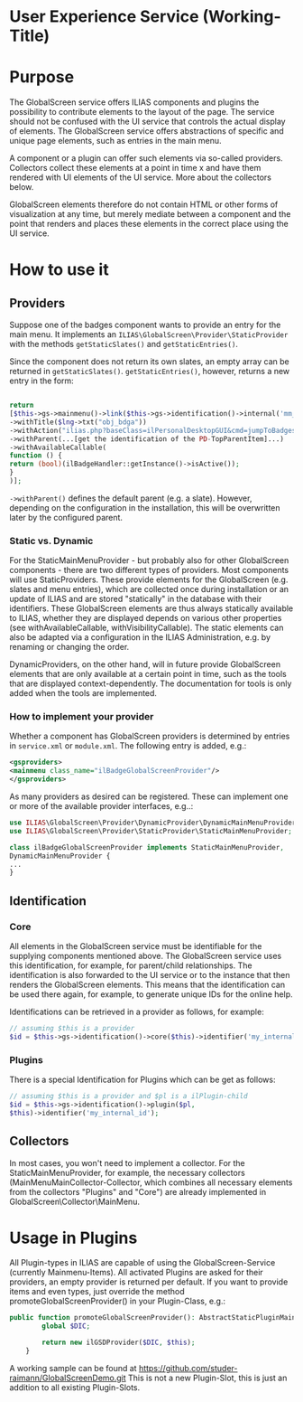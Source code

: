 User Experience Service (Working-Title)
======================================

# Purpose
The GlobalScreen service offers ILIAS components and plugins the possibility to
contribute elements to the layout of the page. The service should not be
confused with the UI service that controls the actual display of elements. The
GlobalScreen service offers abstractions of specific and unique page elements,
such as entries in the main menu. 

A component or a plugin can offer such elements via so-called providers.
Collectors collect these elements at a point in time x and have them rendered
with UI elements of the UI service. More about the collectors below.

GlobalScreen elements therefore do not contain HTML or other forms of
visualization at any time, but merely mediate between a component and the point
that renders and places these elements in the correct place using the UI
service.

# How to use it

## Providers
Suppose one of the badges component wants to provide an entry for the main
menu. It implements an `ILIAS\GlobalScreen\Provider\StaticProvider` with the
methods `getStaticSlates()` and `getStaticEntries()`.

Since the component does not return its own slates, an empty array can be
returned in `getStaticSlates()`. `getStaticEntries()`, however, returns a new
entry in the form:


```php

return
[$this->gs->mainmenu()->link($this->gs->identification()->internal('mm_pd_badges'))
->withTitle($lng->txt("obj_bdga"))
->withAction("ilias.php?baseClass=ilPersonalDesktopGUI&cmd=jumpToBadges")
->withParent(...[get the identification of the PD-TopParentItem]...)
->withAvailableCallable(
function () {
return (bool)(ilBadgeHandler::getInstance()->isActive());
}
)];
```
`->withParent()` defines the default parent (e.g. a slate). However, depending
on the configuration in the installation, this will be overwritten later by the
configured parent.

### Static vs. Dynamic
For the StaticMainMenuProvider - but probably also for other GlobalScreen
components - there are two different types of providers. Most components will
use StaticProviders. These provide elements for the GlobalScreen (e.g. slates
and menu entries), which are collected once during installation or an update of
ILIAS and are stored "statically" in the database with their identifiers. These
GlobalScreen elements are thus always statically available to ILIAS, whether
they are displayed depends on various other properties (see
withAvailableCallable, withVisibilityCallable). The static elements can also be
adapted via a configuration in the ILIAS Administration, e.g. by renaming or
changing the order.

DynamicProviders, on the other hand, will in future provide GlobalScreen
elements that are only available at a certain point in time, such as the tools
that are displayed context-dependently. The documentation for tools is only
added when the tools are implemented.

### How to implement your provider
Whether a component has GlobalScreen providers is determined by entries in
`service.xml` or `module.xml`. The following entry is added, e.g.:
```xml
<gsproviders>
<mainmenu class_name="ilBadgeGlobalScreenProvider"/>
</gsproviders>
```
As many providers as desired can be registered. These can implement one or more
of the available provider interfaces, e.g..:
```php
use ILIAS\GlobalScreen\Provider\DynamicProvider\DynamicMainMenuProvider;
use ILIAS\GlobalScreen\Provider\StaticProvider\StaticMainMenuProvider;

class ilBadgeGlobalScreenProvider implements StaticMainMenuProvider,
DynamicMainMenuProvider {
...
}
```

## Identification
### Core
All elements in the GlobalScreen service must be identifiable for the supplying
components mentioned above. The GlobalScreen service uses this identification,
for example, for parent/child relationships. The identification is also
forwarded to the UI service or to the instance that then renders the
GlobalScreen elements. This means that the identification can be used there
again, for example, to generate unique IDs for the online help.

Identifications can be retrieved in a provider as follows, for example:
```php
// assuming $this is a provider
$id = $this->gs->identification()->core($this)->identifier('my_internal_id');
```
### Plugins
There is a special Identification for Plugins which can be get as follows:
```php
// assuming $this is a provider and $pl is a ilPlugin-child
$id = $this->gs->identification()->plugin($pl,
$this)->identifier('my_internal_id');
```

## Collectors
In most cases, you won't need to implement a collector. For the
StaticMainMenuProvider, for example, the necessary collectors (MainMenuMainCollector-Collector,
which combines all necessary elements from the collectors "Plugins" and "Core")
are already implemented in GlobalScreen\Collector\MainMenu.

# Usage in Plugins
All Plugin-types in ILIAS are capable of using the GlobalScreen-Service 
(currently Mainmenu-Items). All activated Plugins are asked for their providers, 
an empty provider is returned per default. If you want to provide items and even 
types, just override the method promoteGlobalScreenProvider() in your 
Plugin-Class, e.g.:
```php
public function promoteGlobalScreenProvider(): AbstractStaticPluginMainMenuProvider {
		global $DIC;

		return new ilGSDProvider($DIC, $this);
	}
```
A working sample can be found at https://github.com/studer-raimann/GlobalScreenDemo.git
This is not a new Plugin-Slot, this is just an addition to all existing Plugin-Slots.